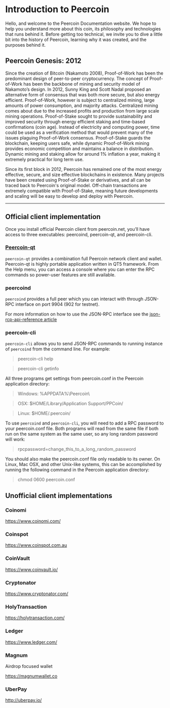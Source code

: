 # Introduction to Peercoin

Hello, and welcome to the Peercoin Documentation website. We hope to help you understand more about this coin, its philosophy and technologies that runs behind it. Before getting too technical, we invite you to dive a little bit into the history of Peercoin, learning why it was created, and the purposes behind it.

## Peercoin Genesis: 2012

Since the creation of Bitcoin (Nakamoto 2008), Proof-of-Work has been the predominant design of peer-to-peer cryptocurrency. The concept of Proof-of-Work has been the backbone of mining and security model of Nakamoto’s design. In 2012, Sunny King and Scott Nadal proposed an alternative form of consensus that was both more secure, but also energy efficient.  Proof-of-Work, however is subject to centralized mining, large amounts of power consumption, and majority attacks.  Centralized mining comes about due to the increased profits and production from large scale mining operations.  Proof-of-Stake sought to provide sustainability and improved security through energy efficient staking and time-based confirmations (coin age).  Instead of electricity and computing power, time could be used as a verification method that would prevent many of the issues plaguing Proof-of-Work consensus.  Proof-of-Stake guards the blockchain, keeping users safe, while dynamic Proof-of-Work mining provides economic competition and maintains a balance in distribution.  Dynamic mining and staking allow for around 1% inflation a year, making it extremely practical for long term use.

Since its first block in 2012, Peercoin has remained one of the most energy effective, secure, and size effective blockchains in existence. Many projects have been created using Proof-of-Stake or derivatives, and all can be traced back to Peercoin's original model. Off-chain transactions are extremely compatible with Proof-of-Stake, meaning future developments and scaling will be easy to develop and deploy with Peercoin.

---

## Official client implementation

Once you install official Peercoin client from peercoin.net, you’ll have access to three executables: peercoind, peercoin-qt, and peercoin-cli.

### [Peercoin-qt](003-peercoin-core-wallet.md)

`peercoin-qt` provides a combination full Peercoin network client and wallet. Peercoin-qt is highly portable application written in QT5 framework.
From the Help menu, you can access a console where you can enter the RPC commands so power-user features are still available.

### peercoind

`peercoind` provides a full peer which you can interact with through JSON-RPC interface on port 9904 (902 for testnet).

For more information on how to use the JSON-RPC interface see the [json-rcp-api-reference article](./006-json-rpc-api-reference.md)

### peercoin-cli

`peercoin-cli` allows you to send JSON-RPC commands to running instance of `peercoind` from the command line.
For example:
> peercoin-cli help

> peercoin-cli getinfo

All three programs get settings from peercoin.conf in the Peercoin application directory:

> Windows: %APPDATA%\Peercoin\

> OSX: $HOME/Library/Application Support/PPCoin/

>Linux: $HOME/.peercoin/

To use `peercoind` and `peercoin-cli`, you will need to add a RPC password to your peercoin.conf file. Both programs will read from the same file if both run on the same system as the same user, so any long random password will work:

> rpcpassword=change_this_to_a_long_random_password

You should also make the peercoin.conf file only readable to its owner.
On Linux, Mac OSX, and other Unix-like systems, this can be accomplished by running the following command in the Peercoin application directory:

> chmod 0600 peercoin.conf

##  Unofficial client implementations

### Coinomi

https://www.coinomi.com/

### Coinspot

https://www.coinspot.com.au

### CoinVault

https://www.coinvault.io/

### Cryptonator

https://www.cryptonator.com/

### HolyTransaction

https://holytransaction.com/

### Ledger

https://www.ledger.com/

### Magnum

Airdrop focused wallet

https://magnumwallet.co

### UberPay

http://uberpay.io/
